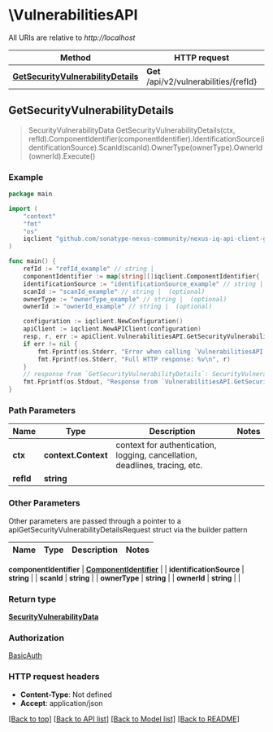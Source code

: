 # \VulnerabilitiesAPI

All URIs are relative to *http://localhost*

Method | HTTP request | Description
------------- | ------------- | -------------
[**GetSecurityVulnerabilityDetails**](VulnerabilitiesAPI.md#GetSecurityVulnerabilityDetails) | **Get** /api/v2/vulnerabilities/{refId} | 



## GetSecurityVulnerabilityDetails

> SecurityVulnerabilityData GetSecurityVulnerabilityDetails(ctx, refId).ComponentIdentifier(componentIdentifier).IdentificationSource(identificationSource).ScanId(scanId).OwnerType(ownerType).OwnerId(ownerId).Execute()



### Example

```go
package main

import (
    "context"
    "fmt"
    "os"
    iqclient "github.com/sonatype-nexus-community/nexus-iq-api-client-go"
)

func main() {
    refId := "refId_example" // string | 
    componentIdentifier := map[string][]iqclient.ComponentIdentifier{ ... } // ComponentIdentifier |  (optional)
    identificationSource := "identificationSource_example" // string |  (optional)
    scanId := "scanId_example" // string |  (optional)
    ownerType := "ownerType_example" // string |  (optional)
    ownerId := "ownerId_example" // string |  (optional)

    configuration := iqclient.NewConfiguration()
    apiClient := iqclient.NewAPIClient(configuration)
    resp, r, err := apiClient.VulnerabilitiesAPI.GetSecurityVulnerabilityDetails(context.Background(), refId).ComponentIdentifier(componentIdentifier).IdentificationSource(identificationSource).ScanId(scanId).OwnerType(ownerType).OwnerId(ownerId).Execute()
    if err != nil {
        fmt.Fprintf(os.Stderr, "Error when calling `VulnerabilitiesAPI.GetSecurityVulnerabilityDetails``: %v\n", err)
        fmt.Fprintf(os.Stderr, "Full HTTP response: %v\n", r)
    }
    // response from `GetSecurityVulnerabilityDetails`: SecurityVulnerabilityData
    fmt.Fprintf(os.Stdout, "Response from `VulnerabilitiesAPI.GetSecurityVulnerabilityDetails`: %v\n", resp)
}
```

### Path Parameters


Name | Type | Description  | Notes
------------- | ------------- | ------------- | -------------
**ctx** | **context.Context** | context for authentication, logging, cancellation, deadlines, tracing, etc.
**refId** | **string** |  | 

### Other Parameters

Other parameters are passed through a pointer to a apiGetSecurityVulnerabilityDetailsRequest struct via the builder pattern


Name | Type | Description  | Notes
------------- | ------------- | ------------- | -------------

 **componentIdentifier** | [**ComponentIdentifier**](ComponentIdentifier.md) |  | 
 **identificationSource** | **string** |  | 
 **scanId** | **string** |  | 
 **ownerType** | **string** |  | 
 **ownerId** | **string** |  | 

### Return type

[**SecurityVulnerabilityData**](SecurityVulnerabilityData.md)

### Authorization

[BasicAuth](../README.md#BasicAuth)

### HTTP request headers

- **Content-Type**: Not defined
- **Accept**: application/json

[[Back to top]](#) [[Back to API list]](../README.md#documentation-for-api-endpoints)
[[Back to Model list]](../README.md#documentation-for-models)
[[Back to README]](../README.md)

